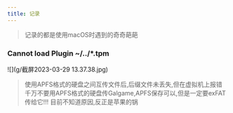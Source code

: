 ```yaml
---
title: 记录
---
```


> 记录的都是使用macOS时遇到的奇奇葩葩

### Cannot load Plugin ~/../*.tpm

![](g/截屏2023-03-29 13.37.38.jpg)
> 使用APFS格式的硬盘之间互传文件后,后缀文件未丢失,但在虚拟机上报错
> 千万不要用APFS格式的硬盘传Galgame,APFS保存可以,但是一定要exFAT传给它!!!
> 目前不知道原因,反正是苹果的锅